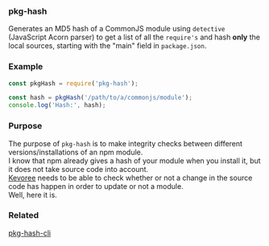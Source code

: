 ### pkg-hash

Generates an MD5 hash of a CommonJS module using `detective` (JavaScript Acorn parser) to get a list of all the `require's` and hash **only**
the local sources, starting with the "main" field in `package.json`.  

### Example
```js
const pkgHash = require('pkg-hash');

const hash = pkgHash('/path/to/a/commonjs/module');
console.log('Hash:', hash);
```

### Purpose
The purpose of `pkg-hash` is to make integrity checks between different versions/installations of an npm module.  
I know that npm already gives a hash of your module when you install it, but it does not take source code into account.  
[Kevoree](http://kevoree.org) needs to be able to check whether or not a change in the source code has happen in order to update or not a module.  
Well, here it is.

### Related

[pkg-hash-cli](https://github.com/maxleiko/pkg-hash-cli)

